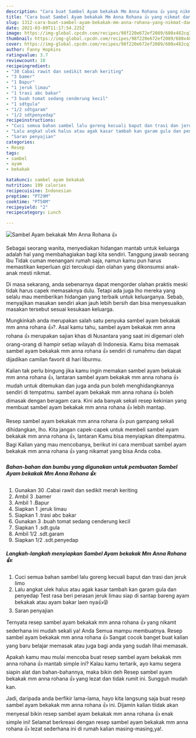 ```yaml
---
description: "Cara buat Sambel Ayam bekakak Mm Anna Rohana 👍 yang nikmat dan Mudah Dibuat"
title: "Cara buat Sambel Ayam bekakak Mm Anna Rohana 👍 yang nikmat dan Mudah Dibuat"
slug: 1312-cara-buat-sambel-ayam-bekakak-mm-anna-rohana-yang-nikmat-dan-mudah-dibuat
date: 2021-03-09T11:17:54.225Z
image: https://img-global.cpcdn.com/recipes/98f220e672ef2089/680x482cq70/sambel-ayam-bekakak-mm-anna-rohana-👍-foto-resep-utama.jpg
thumbnail: https://img-global.cpcdn.com/recipes/98f220e672ef2089/680x482cq70/sambel-ayam-bekakak-mm-anna-rohana-👍-foto-resep-utama.jpg
cover: https://img-global.cpcdn.com/recipes/98f220e672ef2089/680x482cq70/sambel-ayam-bekakak-mm-anna-rohana-👍-foto-resep-utama.jpg
author: Fanny Hopkins
ratingvalue: 3.7
reviewcount: 10
recipeingredient:
- "30 Cabai rawit dan sedikit merah keriting"
- "3 bamer"
- "1 Bapur"
- "1 jeruk limau"
- "1 trasi abc bakar"
- "3 buah tomat sedang cenderung kecil"
- "1 sdtgula"
- "1/2 sdtgaram"
- "1/2 sdtpenyedap"
recipeinstructions:
- "Cuci semua bahan sambel lalu goreng kecuali baput dan trasi dan jeruk limo"
- "Lalu angkat ulek halus atau agak kasar tambah kan garam gula dan penyedap Test rasa beri perasan jeruk limau siap di santap bareng ayam bekakak atau ayam bakar laen nya👍😝"
- "Saran penyajian"
categories:
- Resep
tags:
- sambel
- ayam
- bekakak

katakunci: sambel ayam bekakak 
nutrition: 199 calories
recipecuisine: Indonesian
preptime: "PT29M"
cooktime: "PT50M"
recipeyield: "2"
recipecategory: Lunch

---
```



![Sambel Ayam bekakak Mm Anna Rohana 👍](https://img-global.cpcdn.com/recipes/98f220e672ef2089/680x482cq70/sambel-ayam-bekakak-mm-anna-rohana-👍-foto-resep-utama.jpg)

Sebagai seorang wanita, menyediakan hidangan mantab untuk keluarga adalah hal yang membahagiakan bagi kita sendiri. Tanggung jawab seorang ibu Tidak cuman menangani rumah saja, namun kamu pun harus memastikan keperluan gizi tercukupi dan olahan yang dikonsumsi anak-anak mesti nikmat.

Di masa  sekarang, anda sebenarnya dapat mengorder olahan praktis meski tidak harus capek memasaknya dulu. Tetapi ada juga lho mereka yang selalu mau memberikan hidangan yang terbaik untuk keluarganya. Sebab, menyajikan masakan sendiri akan jauh lebih bersih dan bisa menyesuaikan masakan tersebut sesuai kesukaan keluarga. 



Mungkinkah anda merupakan salah satu penyuka sambel ayam bekakak mm anna rohana 👍?. Asal kamu tahu, sambel ayam bekakak mm anna rohana 👍 merupakan sajian khas di Nusantara yang saat ini digemari oleh orang-orang di hampir setiap wilayah di Indonesia. Kamu bisa memasak sambel ayam bekakak mm anna rohana 👍 sendiri di rumahmu dan dapat dijadikan camilan favorit di hari liburmu.

Kalian tak perlu bingung jika kamu ingin memakan sambel ayam bekakak mm anna rohana 👍, lantaran sambel ayam bekakak mm anna rohana 👍 mudah untuk ditemukan dan juga anda pun boleh menghidangkannya sendiri di tempatmu. sambel ayam bekakak mm anna rohana 👍 boleh dimasak dengan beragam cara. Kini ada banyak sekali resep kekinian yang membuat sambel ayam bekakak mm anna rohana 👍 lebih mantap.

Resep sambel ayam bekakak mm anna rohana 👍 pun gampang sekali dihidangkan, lho. Kita jangan capek-capek untuk membeli sambel ayam bekakak mm anna rohana 👍, lantaran Kamu bisa menyiapkan ditempatmu. Bagi Kalian yang mau mencobanya, berikut ini cara membuat sambel ayam bekakak mm anna rohana 👍 yang nikamat yang bisa Anda coba.

<!--inarticleads1-->

##### Bahan-bahan dan bumbu yang digunakan untuk pembuatan Sambel Ayam bekakak Mm Anna Rohana 👍:

1. Gunakan 30 .Cabai rawit dan sedikit merah keriting
1. Ambil 3 .bamer
1. Ambil 1 .Bapur
1. Siapkan 1 .jeruk limau
1. Siapkan 1 .trasi abc bakar
1. Gunakan 3 .buah tomat sedang cenderung kecil
1. Siapkan 1 .sdt.gula
1. Ambil 1/2 .sdt.garam
1. Siapkan 1/2 .sdt.penyedap




<!--inarticleads2-->

##### Langkah-langkah menyiapkan Sambel Ayam bekakak Mm Anna Rohana 👍:

1. Cuci semua bahan sambel lalu goreng kecuali baput dan trasi dan jeruk limo
1. Lalu angkat ulek halus atau agak kasar tambah kan garam gula dan penyedap Test rasa beri perasan jeruk limau siap di santap bareng ayam bekakak atau ayam bakar laen nya👍😝
1. Saran penyajian




Ternyata resep sambel ayam bekakak mm anna rohana 👍 yang nikamt sederhana ini mudah sekali ya! Anda Semua mampu membuatnya. Resep sambel ayam bekakak mm anna rohana 👍 Sangat cocok banget buat kalian yang baru belajar memasak atau juga bagi anda yang sudah lihai memasak.

Apakah kamu mau mulai mencoba buat resep sambel ayam bekakak mm anna rohana 👍 mantab simple ini? Kalau kamu tertarik, ayo kamu segera siapin alat dan bahan-bahannya, maka bikin deh Resep sambel ayam bekakak mm anna rohana 👍 yang lezat dan tidak rumit ini. Sungguh mudah kan. 

Jadi, daripada anda berfikir lama-lama, hayo kita langsung saja buat resep sambel ayam bekakak mm anna rohana 👍 ini. Dijamin kalian tiidak akan menyesal bikin resep sambel ayam bekakak mm anna rohana 👍 enak simple ini! Selamat berkreasi dengan resep sambel ayam bekakak mm anna rohana 👍 lezat sederhana ini di rumah kalian masing-masing,ya!.

